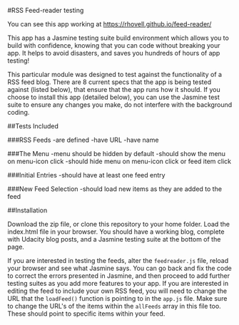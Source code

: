 #RSS Feed-reader testing

You can see this app working at https://rhovell.github.io/feed-reader/

This app has a Jasmine testing suite build environment which allows you to build with confidence, knowing that you can code without breaking your app. It helps to avoid disasters, and saves you hundreds of hours of app testing!

This particular module was designed to test against the functionality of a RSS feed blog.
There are 8 current specs that the app is being tested against (listed below), that ensure that the app runs how it should.
If you choose to install this app (detailed below), you can use the Jasmine test suite to ensure any changes you make, do not interfere with the background coding.

##Tests Included

###RSS Feeds
-are defined
-have URL
-have name

###The Menu
-menu should be hidden by default
-should show the menu on menu-icon click
-should hide menu on menu-icon click or feed item click

###Initial Entries
-should have at least one feed entry

###New Feed Selection
-should load new items as they are added to the feed

##Installation

Download the zip file, or clone this repository to your home folder. Load the index.html file in your browser.
You should have a working blog, complete with Udacity blog posts, and a Jasmine testing suite at the bottom of the page.

If you are interested in testing the feeds, alter the `feedreader.js` file, reload your browser and see what Jasmine says. You can go back and fix the code to correct the errors presented in Jasmine, and then proceed to add further testing suites as you add more features to your app.
If you are interested in editing the feed to include your own RSS feed, you will need to change the URL that the `loadFeed()` function is pointing to in the `app.js` file. Make sure to change the URL's of the items within the `allFeeds` array in this file too. These should point to specific items within your feed.
